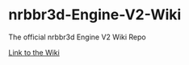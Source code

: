 # nrbbr3d-Engine-V2-Wiki
The official nrbbr3d Engine V2 Wiki Repo

[Link to the Wiki](https://nrbbr3d-engine.github.io/nrbbr3d-Engine-Wiki/)
